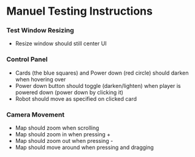 # Manuel Testing Instructions

### Test Window Resizing

* Resize window should still center UI

### Control Panel

* Cards (the blue squares) and Power down (red circle) should darken when hovering over
* Power down button should toggle (darken/lighten) when player is powered down (power down by clicking it)
* Robot should move as specified on clicked card

### Camera Movement

* Map should zoom when scrolling
* Map should zoom in when pressing +
* Map should zoom out when pressing -
* Map should move around when pressing and dragging     